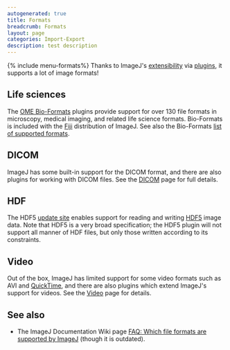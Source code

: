 ```yaml
---
autogenerated: true
title: Formats
breadcrumb: Formats
layout: page
categories: Import-Export
description: test description
---
```


{% include menu-formats%}
Thanks to ImageJ's [extensibility](extensibility "wikilink") via [plugins](plugins "wikilink"), it supports a lot of image formats\!

## Life sciences

The [OME Bio-Formats](Bio-Formats "wikilink") plugins provide support for over 130 file formats in microscopy, medical imaging, and related life science formats. Bio-Formats is included with the [Fiji](Fiji "wikilink") distribution of ImageJ. See also the Bio-Formats [list of supported formats](https://www.openmicroscopy.org/site/support/bio-formats/supported-formats.html).

## DICOM

ImageJ has some built-in support for the DICOM format, and there are also plugins for working with DICOM files. See the [DICOM](DICOM "wikilink") page for full details.

## HDF

The HDF5 [update site](update_site "wikilink") enables support for reading and writing [HDF5](https://en.wikipedia.org/wiki/Hierarchical_Data_Format "wikilink") image data. Note that HDF5 is a very broad specification; the HDF5 plugin will not support all manner of HDF files, but only those written according to its constraints.

## Video

Out of the box, ImageJ has limited support for some video formats such as AVI and [QuickTime](QuickTime "wikilink"), and there are also plugins which extend ImageJ's support for videos. See the [Video](Video "wikilink") page for details.

## See also

  - The ImageJ Documentation Wiki page [FAQ: Which file formats are supported by ImageJ](http://imagejdocu.tudor.lu/doku.php?id=faq:general:which_file_formats_are_supported_by_imagej) (though it is outdated).


